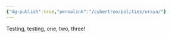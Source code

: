 ```yaml
---
{"dg-publish":true,"permalink":"/cybertron/polities/uraya/"}
---
```

  
Testing, testing, one, two, three! 
